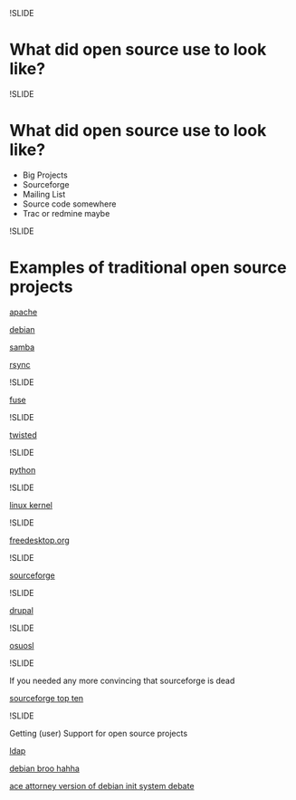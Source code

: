 !SLIDE

# What did open source use to look like?

!SLIDE

# What did open source use to look like?

* Big Projects
* Sourceforge
* Mailing List
* Source code somewhere
* Trac or redmine maybe

!SLIDE

# Examples of traditional open source projects

[apache](http://httpd.apache.org/)

[debian](http://www.debian.org/)

[samba](http://www.samba.org/)

[rsync](http://rsync.samba.org/)

!SLIDE

[fuse](http://fuse.sourceforge.net/)

!SLIDE

[twisted](https://twistedmatrix.com/trac/)

!SLIDE

[python](http://www.python.org/)

!SLIDE

[linux kernel](https://www.kernel.org/)

!SLIDE

[freedesktop.org](http://www.freedesktop.org/wiki/)

!SLIDE

[sourceforge](http://sourceforge.net/)

!SLIDE

[drupal](https://drupal.org/)

!SLIDE

[osuosl](http://osuosl.org/)

!SLIDE

If you needed any more convincing that sourceforge is dead

[sourceforge top ten](http://sourceforge.net/top)

!SLIDE

Getting (user) Support for open source projects

[ldap](http://www.openldap.org/faq/data/cache/347.html)

[debian broo hahha](https://lists.debian.org/debian-devel/2013/10/thrd2.html#00651)

[ace attorney version of debian init system debate](http://aceattorney.sparklin.org/jeu.php?id_proces=57684)


